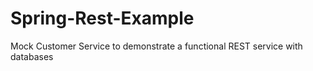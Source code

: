 # Spring-Rest-Example
Mock Customer Service to demonstrate a functional REST service with databases
